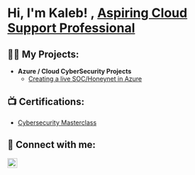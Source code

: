 <h1>Hi, I'm Kaleb! <a href="https://github.com/KaybeB/Azure-SOC"></a>, <a href="https://www.linkedin.com/in/kaleb-boich/">Aspiring Cloud Support Professional</a>

<h2>👨‍💻 My Projects:</h2>

- <b>Azure / Cloud CyberSecurity Projects</b>
  - [Creating a live SOC/Honeynet in Azure](https://github.com/KaybeB/Azure-SOC)

<h2>📺 Certifications:</h2>

- [Cybersecurity Masterclass]([https://www.youtube.com/watch?v=a83ASGn_V_s](https://screenshot.kajabi.com/generate-pdf?orientation=landscape&url=https%3A%2F%2Fapp.kajabi.com%2Fcertificates%2Ff43fec1e%2Fdownload%3Fscreenshot_token%3DBAhbB0kiE2FwcC5rYWphYmkuY29tBjoGRVRVOiBBY3RpdmVTdXBwb3J0OjpUaW1lV2l0aFpvbmVbCEl1OglUaW1lDfcLH8A%252FQr%252FvCToJem9uZUkiCFVUQwY7AEY6DW5hbm9fbnVtaQLnAzoNbmFub19kZW5pBjoNc3VibWljcm8iB5mQSSIIVVRDBjsAVEAL--4f40baa812d6b611d0db7bf05283d0c64146538c%26screenshot_token_ts%3D1706758775))

<h2> 🤳 Connect with me:</h2>
<a href="https://www.linkedin.com/in/kaleb-boich" target="_blank">
  <img src="https://static-exp1.licdn.com/sc/h/al2o9zrvru7aqj8e1x2rzsrca" alt="LinkedIn Logo" style="width: 22px; margin-right: 10px;">
</a>

[linkedin]: https://linkedin.com/in/kaleb-boich

<!--
**joshmadakor1/joshmadakor1** is a ✨ _special_ ✨ repository because its `README.md` (this file) appears on your GitHub profile.

Here are some ideas to get you started:

- 🔭 I’m currently working on ...
- 🌱 I’m currently learning ...
- 👯 I’m looking to collaborate on ...
- 🤔 I’m looking for help with ...
- 💬 Ask me about ...
- 📫 How to reach me: ...
- 😄 Pronouns: ...
- ⚡ Fun fact: ...
-->
